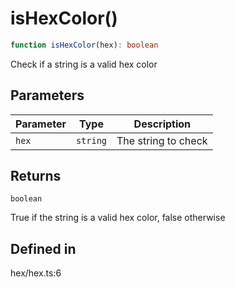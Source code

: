 # isHexColor()

```ts
function isHexColor(hex): boolean
```

Check if a string is a valid hex color

## Parameters

| Parameter | Type | Description |
| ------ | ------ | ------ |
| `hex` | `string` | The string to check |

## Returns

`boolean`

True if the string is a valid hex color, false otherwise

## Defined in

hex/hex.ts:6
